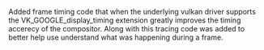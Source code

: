 Added frame timing code that when the underlying vulkan driver supports the
VK_GOOGLE_display_timing extension greatly improves the timing accerecy of the
compositor. Along with this tracing code was added to better help use understand
what was happening during a frame.
